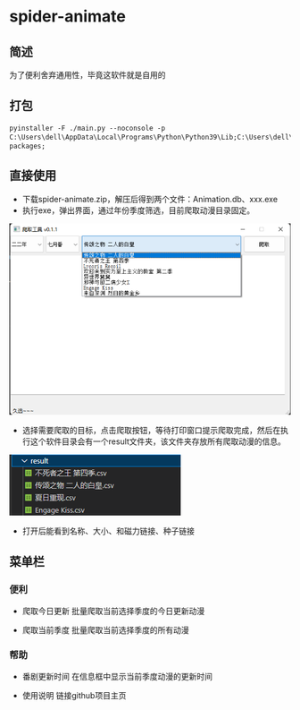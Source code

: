 # spider-animate


## 简述
为了便利舍弃通用性，毕竟这软件就是自用的

## 打包
```
pyinstaller -F ./main.py --noconsole -p C:\Users\dell\AppData\Local\Programs\Python\Python39\Lib;C:\Users\dell\AppData\Local\Programs\Python\Python39\Lib\site-packages; 
```

## 直接使用
* 下载spider-animate.zip，解压后得到两个文件：Animation.db、xxx.exe
* 执行exe，弹出界面，通过年份季度筛选，目前爬取动漫目录固定。

![](./pic/p_1.png)

* 选择需要爬取的目标，点击爬取按钮，等待打印窗口提示爬取完成，然后在执行这个软件目录会有一个result文件夹，该文件夹存放所有爬取动漫的信息。

![](./pic/p_2.png)

* 打开后能看到名称、大小、和磁力链接、种子链接


## 菜单栏

### 便利

* 爬取今日更新 
批量爬取当前选择季度的今日更新动漫

* 爬取当前季度
批量爬取当前选择季度的所有动漫

### 帮助

* 番剧更新时间
在信息框中显示当前季度动漫的更新时间

* 使用说明
链接github项目主页